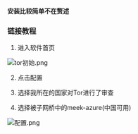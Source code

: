  **安装比较简单不在赘述** 
### 链接教程

1.  进入软件首页

![](https://images.gitee.com/uploads/images/2020/0806/163420_75694cec_7496100.png "tor初始.png")

2.  点击配置

3.  选择我所在的国家对Tor进行了审查

4.  选择被子网桥中的meek-azure(中国可用)

![](https://images.gitee.com/uploads/images/2020/0806/163736_815f9608_7496100.png "配置.png")